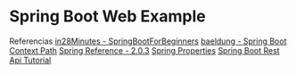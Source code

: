 Spring Boot Web Example
====

Referencias 
[in28Minutes - SpringBootForBeginners](https://github.com/in28minutes/SpringBootForBeginners)
[baeldung - Spring Boot Context Path](http://www.baeldung.com/spring-boot-context-path)
[Spring Reference - 2.0.3](https://docs.spring.io/spring-boot/docs/current/reference/htmlsingle/)
[Spring Properties](https://docs.spring.io/spring-boot/docs/current/reference/html/common-application-properties.html)
[Spring Boot Rest Api Tutorial](https://www.callicoder.com/spring-boot-rest-api-tutorial-with-mysql-jpa-hibernate/)
